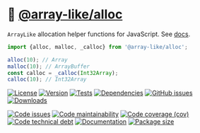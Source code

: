 :seat: [@array-like/alloc](https://array-like.github.io/alloc)
==

`ArrayLike` allocation helper functions for JavaScript.
See [docs](https://array-like.github.io/alloc/index.html).

```js
import {alloc, malloc, _calloc} from '@array-like/alloc';

alloc(10); // Array
malloc(10); // ArrayBuffer
const calloc = _calloc(Int32Array);
calloc(10); // Int32Array
```

[![License](https://img.shields.io/github/license/array-like/alloc.svg)](https://raw.githubusercontent.com/array-like/alloc/main/LICENSE)
[![Version](https://img.shields.io/npm/v/@array-like/alloc.svg)](https://www.npmjs.org/package/@array-like/alloc)
[![Tests](https://img.shields.io/github/workflow/status/array-like/alloc/ci?event=push&label=tests)](https://github.com/array-like/alloc/actions/workflows/ci.yml?query=branch:main)
[![Dependencies](https://img.shields.io/librariesio/github/array-like/alloc.svg)](https://github.com/array-like/alloc/network/dependencies)
[![GitHub issues](https://img.shields.io/github/issues/array-like/alloc.svg)](https://github.com/array-like/alloc/issues)
[![Downloads](https://img.shields.io/npm/dm/@array-like/alloc.svg)](https://www.npmjs.org/package/@array-like/alloc)

[![Code issues](https://img.shields.io/codeclimate/issues/array-like/alloc.svg)](https://codeclimate.com/github/array-like/alloc/issues)
[![Code maintainability](https://img.shields.io/codeclimate/maintainability/array-like/alloc.svg)](https://codeclimate.com/github/array-like/alloc/trends/churn)
[![Code coverage (cov)](https://img.shields.io/codecov/c/gh/array-like/alloc/main.svg)](https://codecov.io/gh/array-like/alloc)
[![Code technical debt](https://img.shields.io/codeclimate/tech-debt/array-like/alloc.svg)](https://codeclimate.com/github/array-like/alloc/trends/technical_debt)
[![Documentation](https://array-like.github.io/alloc/badge.svg)](https://array-like.github.io/alloc/source.html)
[![Package size](https://img.shields.io/bundlephobia/minzip/@array-like/alloc)](https://bundlephobia.com/result?p=@array-like/alloc)

